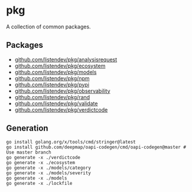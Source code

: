 # pkg

A collection of common packages.

## Packages

- [github.com/listendev/pkg/analysisrequest](/analysisrequest)
- [github.com/listendev/pkg/ecosystem](/ecosystem)
- [github.com/listendev/pkg/models](/models)
- [github.com/listendev/pkg/npm](/npm)
- [github.com/listendev/pkg/pypi](/pypi)
- [github.com/listendev/pkg/observability](/observability)
- [github.com/listendev/pkg/rand](/rand)
- [github.com/listendev/pkg/validate](/validate)
- [github.com/listendev/pkg/verdictcode](/verdictcode)

## Generation

```
go install golang.org/x/tools/cmd/stringer@latest
go install github.com/deepmap/oapi-codegen/cmd/oapi-codegen@master # Use master branch
go generate -x ./verdictcode
go generate -x ./ecosystem
go generate -x ./models/category
go generate -x ./models/severity
go generate -x ./models
go generate -x ./lockfile
```
